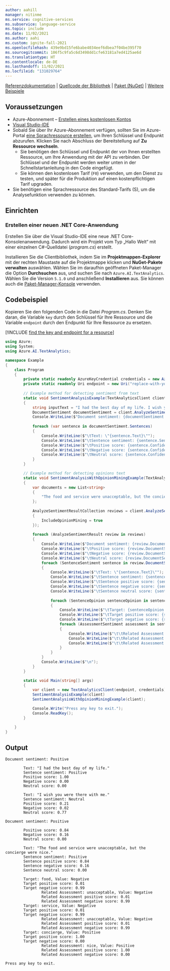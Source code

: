 ```yaml
---
author: aahill
manager: nitinme
ms.service: cognitive-services
ms.subservice: language-service
ms.topic: include
ms.date: 11/02/2021
ms.author: aahi
ms.custom: ignite-fall-2021
ms.openlocfilehash: 439e9bd15fe6babe4034eef6dbea7f04be395f70
ms.sourcegitcommit: 106f5c9fa5c6d3498dd1cfe63181a7ed4125ae6d
ms.translationtype: HT
ms.contentlocale: de-DE
ms.lasthandoff: 11/02/2021
ms.locfileid: "131029764"
---
```

[Referenzdokumentation](/dotnet/api/azure.ai.textanalytics?preserve-view=true&view=azure-dotnet) | [Quellcode der Bibliothek](https://github.com/Azure/azure-sdk-for-net/tree/master/sdk/textanalytics/Azure.AI.TextAnalytics) | [Paket (NuGet)](https://www.nuget.org/packages/Azure.AI.TextAnalytics/5.1.0) | [Weitere Beispiele](https://github.com/Azure/azure-sdk-for-net/tree/master/sdk/textanalytics/Azure.AI.TextAnalytics/samples)


## <a name="prerequisites"></a>Voraussetzungen

* Azure-Abonnement – [Erstellen eines kostenlosen Kontos](https://azure.microsoft.com/free/cognitive-services)
* [Visual Studio-IDE](https://visualstudio.microsoft.com/vs/)
* Sobald Sie über Ihr Azure-Abonnement verfügen, sollten Sie im Azure-Portal <a href="https://ms.portal.azure.com/#create/Microsoft.CognitiveServicesTextAnalytics"  title="Erstellen einer Sprachressource"  target="_blank">eine Sprachressource erstellen</a>, um Ihren Schlüssel und Endpunkt abzurufen.  Klicken Sie nach Abschluss der Bereitstellung auf **Zu Ressource wechseln**.
    * Sie benötigen den Schlüssel und Endpunkt der von Ihnen erstellten Ressource, um Ihre Anwendung mit der API zu verbinden. Der Schlüssel und der Endpunkt werden weiter unten in der Schnellstartanleitung in den Code eingefügt.
    * Sie können den kostenlosen Tarif (`F0`) verwenden, um den Dienst zu testen, und später für die Produktion auf einen kostenpflichtigen Tarif upgraden.
* Sie benötigen eine Sprachressource des Standard-Tarifs (S), um die Analysefunktion verwenden zu können.

## <a name="setting-up"></a>Einrichten

### <a name="create-a-new-net-core-application"></a>Erstellen einer neuen .NET Core-Anwendung

Erstellen Sie über die Visual Studio-IDE eine neue .NET Core-Konsolenanwendung. Dadurch wird ein Projekt vom Typ „Hallo Welt“ mit einer einzelnen C#-Quelldatei (*program.cs*) erstellt.

Installieren Sie die Clientbibliothek, indem Sie im **Projektmappen-Explorer** mit der rechten Maustaste auf die Projektmappe klicken und **NuGet-Pakete verwalten** auswählen. Wählen Sie im daraufhin geöffneten Paket-Manager die Option **Durchsuchen** aus, und suchen Sie nach `Azure.AI.TextAnalytics`. Wählen Sie die Version `5.1.0` und anschließend **Installieren** aus. Sie können auch die [Paket-Manager-Konsole](/nuget/consume-packages/install-use-packages-powershell#find-and-install-a-package) verwenden.

## <a name="code-example"></a>Codebeispiel

Kopieren Sie den folgenden Code in die Datei *Program.cs*. Denken Sie daran, die Variable `key` durch den Schlüssel für Ihre Ressource und die Variable `endpoint` durch den Endpunkt für Ihre Ressource zu ersetzen. 

[!INCLUDE [find the key and endpoint for a resource](../../../includes/find-azure-resource-info.md)]

```csharp
using Azure;
using System;
using Azure.AI.TextAnalytics;

namespace Example
{
    class Program
    {
        private static readonly AzureKeyCredential credentials = new AzureKeyCredential("replace-with-your-key-here");
        private static readonly Uri endpoint = new Uri("replace-with-your-endpoint-here");
        
        // Example method for detecting sentiment from text 
        static void SentimentAnalysisExample(TextAnalyticsClient client)
        {
            string inputText = "I had the best day of my life. I wish you were there with me.";
            DocumentSentiment documentSentiment = client.AnalyzeSentiment(inputText);
            Console.WriteLine($"Document sentiment: {documentSentiment.Sentiment}\n");
        
            foreach (var sentence in documentSentiment.Sentences)
            {
                Console.WriteLine($"\tText: \"{sentence.Text}\"");
                Console.WriteLine($"\tSentence sentiment: {sentence.Sentiment}");
                Console.WriteLine($"\tPositive score: {sentence.ConfidenceScores.Positive:0.00}");
                Console.WriteLine($"\tNegative score: {sentence.ConfidenceScores.Negative:0.00}");
                Console.WriteLine($"\tNeutral score: {sentence.ConfidenceScores.Neutral:0.00}\n");
            }
        }

        // Example method for detecting opinions text 
        static void SentimentAnalysisWithOpinionMiningExample(TextAnalyticsClient client)
        {
            var documents = new List<string>
            {
                "The food and service were unacceptable, but the concierge were nice."
            };
        
            AnalyzeSentimentResultCollection reviews = client.AnalyzeSentimentBatch(documents, options: new AnalyzeSentimentOptions()
            {
                IncludeOpinionMining = true
            });
        
            foreach (AnalyzeSentimentResult review in reviews)
            {
                Console.WriteLine($"Document sentiment: {review.DocumentSentiment.Sentiment}\n");
                Console.WriteLine($"\tPositive score: {review.DocumentSentiment.ConfidenceScores.Positive:0.00}");
                Console.WriteLine($"\tNegative score: {review.DocumentSentiment.ConfidenceScores.Negative:0.00}");
                Console.WriteLine($"\tNeutral score: {review.DocumentSentiment.ConfidenceScores.Neutral:0.00}\n");
                foreach (SentenceSentiment sentence in review.DocumentSentiment.Sentences)
                {
                    Console.WriteLine($"\tText: \"{sentence.Text}\"");
                    Console.WriteLine($"\tSentence sentiment: {sentence.Sentiment}");
                    Console.WriteLine($"\tSentence positive score: {sentence.ConfidenceScores.Positive:0.00}");
                    Console.WriteLine($"\tSentence negative score: {sentence.ConfidenceScores.Negative:0.00}");
                    Console.WriteLine($"\tSentence neutral score: {sentence.ConfidenceScores.Neutral:0.00}\n");
        
                    foreach (SentenceOpinion sentenceOpinion in sentence.Opinions)
                    {
                        Console.WriteLine($"\tTarget: {sentenceOpinion.Target.Text}, Value: {sentenceOpinion.Target.Sentiment}");
                        Console.WriteLine($"\tTarget positive score: {sentenceOpinion.Target.ConfidenceScores.Positive:0.00}");
                        Console.WriteLine($"\tTarget negative score: {sentenceOpinion.Target.ConfidenceScores.Negative:0.00}");
                        foreach (AssessmentSentiment assessment in sentenceOpinion.Assessments)
                        {
                            Console.WriteLine($"\t\tRelated Assessment: {assessment.Text}, Value: {assessment.Sentiment}");
                            Console.WriteLine($"\t\tRelated Assessment positive score: {assessment.ConfidenceScores.Positive:0.00}");
                            Console.WriteLine($"\t\tRelated Assessment negative score: {assessment.ConfidenceScores.Negative:0.00}");
                        }
                    }
                }
                Console.WriteLine($"\n");
            }
        }

        static void Main(string[] args)
        {
            var client = new TextAnalyticsClient(endpoint, credentials);
            SentimentAnalysisExample(client)
            SentimentAnalysisWithOpinionMiningExample(client);

            Console.Write("Press any key to exit.");
            Console.ReadKey();
        }

    }
}
```

## <a name="output"></a>Output

```console
Document sentiment: Positive

        Text: "I had the best day of my life."
        Sentence sentiment: Positive
        Positive score: 1.00
        Negative score: 0.00
        Neutral score: 0.00

        Text: "I wish you were there with me."
        Sentence sentiment: Neutral
        Positive score: 0.21
        Negative score: 0.02
        Neutral score: 0.77

Document sentiment: Positive

        Positive score: 0.84
        Negative score: 0.16
        Neutral score: 0.00

        Text: "The food and service were unacceptable, but the concierge were nice."
        Sentence sentiment: Positive
        Sentence positive score: 0.84
        Sentence negative score: 0.16
        Sentence neutral score: 0.00

        Target: food, Value: Negative
        Target positive score: 0.01
        Target negative score: 0.99
                Related Assessment: unacceptable, Value: Negative
                Related Assessment positive score: 0.01
                Related Assessment negative score: 0.99
        Target: service, Value: Negative
        Target positive score: 0.01
        Target negative score: 0.99
                Related Assessment: unacceptable, Value: Negative
                Related Assessment positive score: 0.01
                Related Assessment negative score: 0.99
        Target: concierge, Value: Positive
        Target positive score: 1.00
        Target negative score: 0.00
                Related Assessment: nice, Value: Positive
                Related Assessment positive score: 1.00
                Related Assessment negative score: 0.00

Press any key to exit.
```
